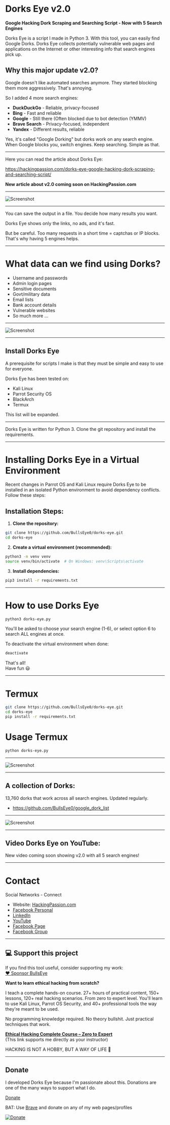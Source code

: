 # Dorks Eye v2.0
**Google Hacking Dork Scraping and Searching Script - Now with 5 Search Engines**

Dorks Eye is a script I made in Python 3. With this tool, you can easily find Google Dorks. Dorks Eye collects potentially vulnerable web pages and applications on the Internet or other interesting info that search engines pick up.

## Why this major update v2.0?

Google doesn't like automated searches anymore. They started blocking them more aggressively. That's annoying.

So I added 4 more search engines:

* **DuckDuckGo** - Reliable, privacy-focused
* **Bing** - Fast and reliable  
* **Google** - Still there (Often blocked due to bot detection (YMMV)
* **Brave Search** - Privacy-focused, independent
* **Yandex** - Different results, reliable

Yes, it's called "Google Dorking" but dorks work on any search engine. When Google blocks you, switch engines. Keep searching. Simple as that.

****

Here you can read the article about Dorks Eye:

https://hackingpassion.com/dorks-eye-google-hacking-dork-scraping-and-searching-script/

**New article about v2.0 coming soon on HackingPassion.com**

****

![Screenshot](Img/dork-eye-banner.png)
***

You can save the output in a file. You decide how many results you want.

Dorks Eye shows only the links, no ads, and it's fast.

But be careful. Too many requests in a short time = captchas or IP blocks. That's why having 5 engines helps.

****

# What data can we find using Dorks?

* Username and passwords
* Admin login pages
* Sensitive documents
* Govt/military data
* Email lists
* Bank account details
* Vulnerable websites
* So much more …

****

![Screenshot](Img/dorks-eye.png)
****

## Install Dorks Eye

A prerequisite for scripts I make is that they must be simple and easy to use for everyone.

Dorks Eye has been tested on:
* Kali Linux
* Parrot Security OS
* BlackArch
* Termux

This list will be expanded.

****

Dorks Eye is written for Python 3. Clone the git repository and install the requirements.

****

# Installing Dorks Eye in a Virtual Environment

Recent changes in Parrot OS and Kali Linux require Dorks Eye to be installed in an isolated Python environment to avoid dependency conflicts. Follow these steps:

## Installation Steps:

1. **Clone the repository:**
```bash
git clone https://github.com/BullsEye0/dorks-eye.git
cd dorks-eye
```

2. **Create a virtual environment (recommended):**
```bash
python3 -m venv venv
source venv/bin/activate  # On Windows: venv\Scripts\activate
```

3. **Install dependencies:**
```bash
pip3 install -r requirements.txt
```

****

# How to use Dorks Eye

```bash
python3 dorks-eye.py
```

You'll be asked to choose your search engine (1-6), or select option 6 to search ALL engines at once.

To deactivate the virtual environment when done:
```bash
deactivate
```

That's all!  
Have fun 😃

****

# Termux

```bash
git clone https://github.com/BullsEye0/dorks-eye.git
cd dorks-eye
pip install -r requirements.txt
```

# Usage Termux

```bash
python dorks-eye.py
```

****

![Screenshot](Img/vb2.png)
****

## A collection of Dorks:

13,760 dorks that work across all search engines. Updated regularly.

* https://github.com/BullsEye0/google_dork_list

****

![Screenshot](Img/banner_dork-list.png)
****

## Video Dorks Eye on YouTube:

New video coming soon showing v2.0 with all 5 search engines!

****

# Contact

Social Networks - Connect

* Website: [HackingPassion.com](https://hackingpassion.com)
* [Facebook Personal](https://www.facebook.com/profile.php?id=100069546190609)
* [LinkedIn](https://www.linkedin.com/in/jolandadekoff/)
* [YouTube](https://www.youtube.com/@HackingPassion)
* [Facebook Page](https://www.facebook.com/ethical.hack.group)
* [Facebook Group](https://www.facebook.com/groups/ethical.hack.group/)

***

## 💻 Support this project

If you find this tool useful, consider supporting my work:  
[❤️ Sponsor BullsEye](https://github.com/sponsors/BullsEye0)

**Want to learn ethical hacking from scratch?**

I teach a complete hands-on course. 27+ hours of practical content, 150+ lessons, 120+ real hacking scenarios. From zero to expert level. You'll learn to use Kali Linux, Parrot OS Security, and 40+ professional tools the way they're meant to be used.

No programming knowledge required. No theory bullshit. Just practical techniques that work.

**[Ethical Hacking Complete Course – Zero to Expert](https://www.udemy.com/course/ethical-hacking-complete-course-zero-to-expert/?couponCode=BULLSEYE)**  
(This link supports me directly as your instructor)

HACKING IS NOT A HOBBY, BUT A WAY OF LIFE 🎯

***

## Donate

I developed Dorks Eye because I'm passionate about this. Donations are one of the many ways to support what I do.

[Donate](https://hackingpassion.com/donate/)

BAT: Use [Brave](https://brave.com/bul891) and donate on any of my web pages/profiles

[![Donate](https://img.shields.io/badge/Donate-PayPal-green.svg)](https://www.paypal.com/cgi-bin/webscr?cmd=_s-xclick&hosted_button_id=R96YN2PUS8V8W)
